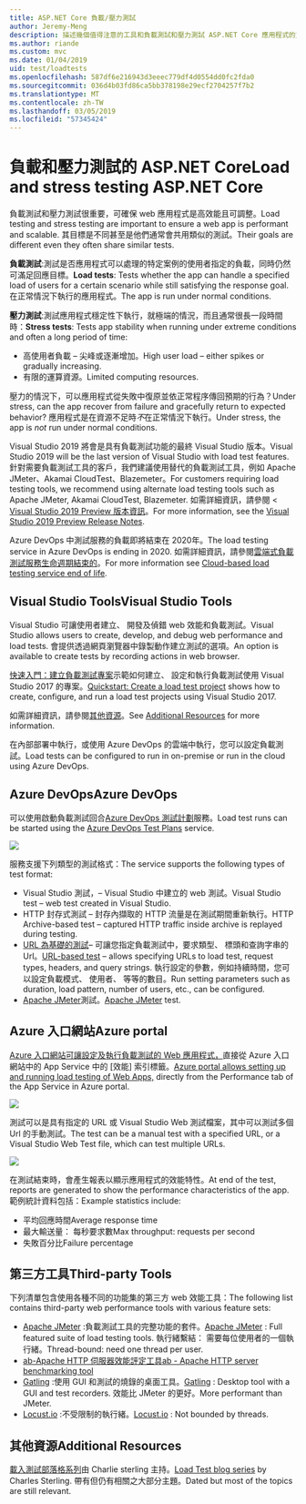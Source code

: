 ```yaml
---
title: ASP.NET Core 負載/壓力測試
author: Jeremy-Meng
description: 描述幾個值得注意的工具和負載測試和壓力測試 ASP.NET Core 應用程式的方法。
ms.author: riande
ms.custom: mvc
ms.date: 01/04/2019
uid: test/loadtests
ms.openlocfilehash: 587df6e216943d3eeec779df4d0554dd0fc2fda0
ms.sourcegitcommit: 036d4b03fd86ca5bb378198e29ecf2704257f7b2
ms.translationtype: MT
ms.contentlocale: zh-TW
ms.lasthandoff: 03/05/2019
ms.locfileid: "57345424"
---
```

# <a name="load-and-stress-testing-aspnet-core"></a><span data-ttu-id="a8e15-103">負載和壓力測試的 ASP.NET Core</span><span class="sxs-lookup"><span data-stu-id="a8e15-103">Load and stress testing ASP.NET Core</span></span>

<span data-ttu-id="a8e15-104">負載測試和壓力測試很重要，可確保 web 應用程式是高效能且可調整。</span><span class="sxs-lookup"><span data-stu-id="a8e15-104">Load testing and stress testing are important to ensure a web app is performant and scalable.</span></span> <span data-ttu-id="a8e15-105">其目標是不同甚至是他們通常會共用類似的測試。</span><span class="sxs-lookup"><span data-stu-id="a8e15-105">Their goals are different even they often share similar tests.</span></span>

<span data-ttu-id="a8e15-106">**負載測試**:測試是否應用程式可以處理的特定案例的使用者指定的負載，同時仍然可滿足回應目標。</span><span class="sxs-lookup"><span data-stu-id="a8e15-106">**Load tests**: Tests whether the app can handle a specified load of users for a certain scenario while still satisfying the response goal.</span></span> <span data-ttu-id="a8e15-107">在正常情況下執行的應用程式。</span><span class="sxs-lookup"><span data-stu-id="a8e15-107">The app is run under normal conditions.</span></span>

<span data-ttu-id="a8e15-108">**壓力測試**:測試應用程式穩定性下執行，就極端的情況，而且通常很長一段時間時：</span><span class="sxs-lookup"><span data-stu-id="a8e15-108">**Stress tests**: Tests app stability when running under extreme conditions and often a long period of time:</span></span>

* <span data-ttu-id="a8e15-109">高使用者負載 – 尖峰或逐漸增加。</span><span class="sxs-lookup"><span data-stu-id="a8e15-109">High user load – either spikes or gradually increasing.</span></span>
* <span data-ttu-id="a8e15-110">有限的運算資源。</span><span class="sxs-lookup"><span data-stu-id="a8e15-110">Limited computing resources.</span></span>  

<span data-ttu-id="a8e15-111">壓力的情況下，可以應用程式從失敗中復原並依正常程序傳回預期的行為？</span><span class="sxs-lookup"><span data-stu-id="a8e15-111">Under stress, can the app recover from failure and gracefully return to expected behavior?</span></span> <span data-ttu-id="a8e15-112">應用程式是在資源不足時*不*在正常情況下執行。</span><span class="sxs-lookup"><span data-stu-id="a8e15-112">Under stress, the app is *not* run under normal conditions.</span></span>

<span data-ttu-id="a8e15-113">Visual Studio 2019 將會是具有負載測試功能的最終 Visual Studio 版本。</span><span class="sxs-lookup"><span data-stu-id="a8e15-113">Visual Studio 2019 will be the last version of Visual Studio with load test features.</span></span> <span data-ttu-id="a8e15-114">針對需要負載測試工具的客戶，我們建議使用替代的負載測試工具，例如 Apache JMeter、Akamai CloudTest、Blazemeter。</span><span class="sxs-lookup"><span data-stu-id="a8e15-114">For customers requiring load testing tools, we recommend using alternate load testing tools such as Apache JMeter, Akamai CloudTest, Blazemeter.</span></span> <span data-ttu-id="a8e15-115">如需詳細資訊，請參閱 < [Visual Studio 2019 Preview 版本資訊](/visualstudio/releases/2019/release-notes-preview#test-tools)。</span><span class="sxs-lookup"><span data-stu-id="a8e15-115">For more information, see the [Visual Studio 2019 Preview Release Notes](/visualstudio/releases/2019/release-notes-preview#test-tools).</span></span>

<span data-ttu-id="a8e15-116">Azure DevOps 中測試服務的負載即將結束在 2020年。</span><span class="sxs-lookup"><span data-stu-id="a8e15-116">The load testing service in Azure DevOps is ending in 2020.</span></span> <span data-ttu-id="a8e15-117">如需詳細資訊，請參閱[雲端式負載測試服務生命週期結束的](https://devblogs.microsoft.com/devops/cloud-based-load-testing-service-eol/)。</span><span class="sxs-lookup"><span data-stu-id="a8e15-117">For more information see [Cloud-based load testing service end of life](https://devblogs.microsoft.com/devops/cloud-based-load-testing-service-eol/).</span></span>

## <a name="visual-studio-tools"></a><span data-ttu-id="a8e15-118">Visual Studio Tools</span><span class="sxs-lookup"><span data-stu-id="a8e15-118">Visual Studio Tools</span></span>

<span data-ttu-id="a8e15-119">Visual Studio 可讓使用者建立、 開發及偵錯 web 效能和負載測試。</span><span class="sxs-lookup"><span data-stu-id="a8e15-119">Visual Studio allows users to create, develop, and debug web performance and load tests.</span></span> <span data-ttu-id="a8e15-120">會提供透過網頁瀏覽器中錄製動作建立測試的選項。</span><span class="sxs-lookup"><span data-stu-id="a8e15-120">An option is available to create tests by recording actions in web browser.</span></span>

<span data-ttu-id="a8e15-121">[快速入門：建立負載測試專案](/visualstudio/test/quickstart-create-a-load-test-project?view=vs-2017)示範如何建立、 設定和執行負載測試使用 Visual Studio 2017 的專案。</span><span class="sxs-lookup"><span data-stu-id="a8e15-121">[Quickstart: Create a load test project](/visualstudio/test/quickstart-create-a-load-test-project?view=vs-2017) shows how to create, configure, and run a load test projects using Visual Studio 2017.</span></span>

<span data-ttu-id="a8e15-122">如需詳細資訊，請參閱[其他資源](#add)。</span><span class="sxs-lookup"><span data-stu-id="a8e15-122">See [Additional Resources](#add) for more information.</span></span>

<span data-ttu-id="a8e15-123">在內部部署中執行，或使用 Azure DevOps 的雲端中執行，您可以設定負載測試。</span><span class="sxs-lookup"><span data-stu-id="a8e15-123">Load tests can be configured to run in on-premise or run in the cloud using Azure DevOps.</span></span>

## <a name="azure-devops"></a><span data-ttu-id="a8e15-124">Azure DevOps</span><span class="sxs-lookup"><span data-stu-id="a8e15-124">Azure DevOps</span></span>

<span data-ttu-id="a8e15-125">可以使用啟動負載測試回合[Azure DevOps 測試計劃](/azure/devops/test/load-test/index?view=vsts)服務。</span><span class="sxs-lookup"><span data-stu-id="a8e15-125">Load test runs can be started using the [Azure DevOps Test Plans](/azure/devops/test/load-test/index?view=vsts) service.</span></span>

![](./load-tests/_static/azure-devops-load-test.png)

<span data-ttu-id="a8e15-126">服務支援下列類型的測試格式：</span><span class="sxs-lookup"><span data-stu-id="a8e15-126">The service supports the following types of test format:</span></span>

- <span data-ttu-id="a8e15-127">Visual Studio 測試，– Visual Studio 中建立的 web 測試。</span><span class="sxs-lookup"><span data-stu-id="a8e15-127">Visual Studio test – web test created in Visual Studio.</span></span>
- <span data-ttu-id="a8e15-128">HTTP 封存式測試 – 封存內擷取的 HTTP 流量是在測試期間重新執行。</span><span class="sxs-lookup"><span data-stu-id="a8e15-128">HTTP Archive-based test – captured HTTP traffic inside archive is replayed during testing.</span></span>
- <span data-ttu-id="a8e15-129">[URL 為基礎的測試](/azure/devops/test/load-test/get-started-simple-cloud-load-test?view=vsts)– 可讓您指定負載測試中，要求類型、 標頭和查詢字串的 Url。</span><span class="sxs-lookup"><span data-stu-id="a8e15-129">[URL-based test](/azure/devops/test/load-test/get-started-simple-cloud-load-test?view=vsts) – allows specifying URLs to load test, request types, headers, and query strings.</span></span> <span data-ttu-id="a8e15-130">執行設定的參數，例如持續時間，您可以設定負載模式、 使用者、 等等的數目。</span><span class="sxs-lookup"><span data-stu-id="a8e15-130">Run setting parameters such as duration, load pattern, number of users, etc., can be configured.</span></span>
- <span data-ttu-id="a8e15-131">[Apache JMeter](https://jmeter.apache.org/)測試。</span><span class="sxs-lookup"><span data-stu-id="a8e15-131">[Apache JMeter](https://jmeter.apache.org/) test.</span></span>

## <a name="azure-portal"></a><span data-ttu-id="a8e15-132">Azure 入口網站</span><span class="sxs-lookup"><span data-stu-id="a8e15-132">Azure portal</span></span>

<span data-ttu-id="a8e15-133">[Azure 入口網站可讓設定及執行負載測試的 Web 應用程式，](/azure/devops/test/load-test/app-service-web-app-performance-test?view=vsts)直接從 Azure 入口網站中的 App Service 中的 [效能] 索引標籤。</span><span class="sxs-lookup"><span data-stu-id="a8e15-133">[Azure portal allows setting up and running load testing of Web Apps,](/azure/devops/test/load-test/app-service-web-app-performance-test?view=vsts) directly from the Performance tab of the App Service in Azure portal.</span></span>

![](./load-tests/_static/azure-appservice-perf-test.png)

<span data-ttu-id="a8e15-134">測試可以是具有指定的 URL 或 Visual Studio Web 測試檔案，其中可以測試多個 Url 的手動測試。</span><span class="sxs-lookup"><span data-stu-id="a8e15-134">The test can be a manual test with a specified URL, or a Visual Studio Web Test file, which can test multiple URLs.</span></span>

![](./load-tests/_static/azure-appservice-perf-test-config.png)

<span data-ttu-id="a8e15-135">在測試結束時，會產生報表以顯示應用程式的效能特性。</span><span class="sxs-lookup"><span data-stu-id="a8e15-135">At end of the test, reports are generated to show the performance characteristics of the app.</span></span> <span data-ttu-id="a8e15-136">範例統計資料包括：</span><span class="sxs-lookup"><span data-stu-id="a8e15-136">Example statistics include:</span></span>

- <span data-ttu-id="a8e15-137">平均回應時間</span><span class="sxs-lookup"><span data-stu-id="a8e15-137">Average response time</span></span>
- <span data-ttu-id="a8e15-138">最大輸送量： 每秒要求數</span><span class="sxs-lookup"><span data-stu-id="a8e15-138">Max throughput: requests per second</span></span>
- <span data-ttu-id="a8e15-139">失敗百分比</span><span class="sxs-lookup"><span data-stu-id="a8e15-139">Failure percentage</span></span>

## <a name="third-party-tools"></a><span data-ttu-id="a8e15-140">第三方工具</span><span class="sxs-lookup"><span data-stu-id="a8e15-140">Third-party Tools</span></span>

<span data-ttu-id="a8e15-141">下列清單包含使用各種不同的功能集的第三方 web 效能工具：</span><span class="sxs-lookup"><span data-stu-id="a8e15-141">The following list contains third-party web performance tools with various feature sets:</span></span>

- <span data-ttu-id="a8e15-142">[Apache JMeter](https://jmeter.apache.org/) :負載測試工具的完整功能的套件。</span><span class="sxs-lookup"><span data-stu-id="a8e15-142">[Apache JMeter](https://jmeter.apache.org/) : Full featured suite of load testing tools.</span></span> <span data-ttu-id="a8e15-143">執行緒繫結： 需要每位使用者的一個執行緒。</span><span class="sxs-lookup"><span data-stu-id="a8e15-143">Thread-bound: need one thread per user.</span></span>
- [<span data-ttu-id="a8e15-144">ab-Apache HTTP 伺服器效能評定工具</span><span class="sxs-lookup"><span data-stu-id="a8e15-144">ab - Apache HTTP server benchmarking tool</span></span>](https://httpd.apache.org/docs/2.4/programs/ab.html)
- <span data-ttu-id="a8e15-145">[Gatling](https://gatling.io/) :使用 GUI 和測試的燒錄的桌面工具。</span><span class="sxs-lookup"><span data-stu-id="a8e15-145">[Gatling](https://gatling.io/) : Desktop tool with a GUI and test recorders.</span></span> <span data-ttu-id="a8e15-146">效能比 JMeter 的更好。</span><span class="sxs-lookup"><span data-stu-id="a8e15-146">More performant than JMeter.</span></span>
- <span data-ttu-id="a8e15-147">[Locust.io](https://locust.io/) :不受限制的執行緒。</span><span class="sxs-lookup"><span data-stu-id="a8e15-147">[Locust.io](https://locust.io/) : Not bounded by threads.</span></span>

<a name="add"></a>
## <a name="additional-resources"></a><span data-ttu-id="a8e15-148">其他資源</span><span class="sxs-lookup"><span data-stu-id="a8e15-148">Additional Resources</span></span>

<span data-ttu-id="a8e15-149">[載入測試部落格系列](https://blogs.msdn.microsoft.com/charles_sterling/2015/06/01/load-test-series-part-i-creating-web-performance-tests-for-a-load-test/)由 Charlie sterling 主持。</span><span class="sxs-lookup"><span data-stu-id="a8e15-149">[Load Test blog series](https://blogs.msdn.microsoft.com/charles_sterling/2015/06/01/load-test-series-part-i-creating-web-performance-tests-for-a-load-test/) by Charles Sterling.</span></span> <span data-ttu-id="a8e15-150">帶有但仍有相關之大部分主題。</span><span class="sxs-lookup"><span data-stu-id="a8e15-150">Dated but most of the topics are still relevant.</span></span>
